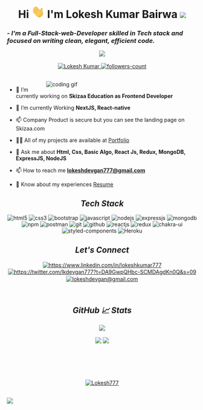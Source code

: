 
<!----------------------------------- Heading Section ------------------------------------>
<h1 align="center">
    Hi
    <img src="https://raw.githubusercontent.com/ABSphreak/ABSphreak/master/gifs/Hi.gif" width="35">
    I'm Lokesh Kumar Bairwa
    <img src="https://camo.githubusercontent.com/d3359cb00ab0b5ed8f2e1fe3fceb4fbaf3b614340f8c0db99c17b9f50b351770/68747470733a2f2f656d6f6a69732e736c61636b6d6f6a69732e636f6d2f656d6f6a69732f696d616765732f313533313834393433302f343234362f626c6f622d73756e676c61737365732e6769663f31353331383439343330" width="35">
</h1>



<!----------------------------------- About Section ------------------------------------>

<h3>
    <i>- I'm a Full-Stack-web-Developer skilled in Tech stack and focused on writing clean, elegant, efficient code.</i>
</h3>

<!----------------------------------- Profile View Section ------------------------------------>

<p align="center">
<a align="center" href="https://github.com/DenverCoder1/readme-typing-svg"><img src="https://readme-typing-svg.herokuapp.com?&font=IBM+Plex+Sans&color=white&size=25&lines=Welcome+to+my+GitHub+Profile!;I'm+a+Full-Stack+Web+Developer." /></a>
</p>

<p align="center">
    <a href="https://github.com/Lokesh777">
        <img src="https://komarev.com/ghpvc/?username=Lokesh777&label=Profile%20views&color=0e75b6&style=flat" alt="Lokesh Kumar" />
    </a>
     <a href="https://github.com/Lokesh777?tab=followers">
        <img src="https://img.shields.io/github/followers/Lokesh777?label=Followers&style=social" alt="followers-count">
    </a>
</p>
<br>
<!-- -----------------------------------about details with resume ---------------------------- -->
<img align="right" alt="coding gif" width="400" src="https://media4.giphy.com/media/qgQUggAC3Pfv687qPC/giphy.gif"/>

- 🔭 I’m currently working on **Skizaa Education as Frontend Developer**

- 🌱 I’m currently Working **NextJS, React-native**
  
- 📫 Company Product is secure but you can see the landing page on Skizaa.com

- 👨‍💻 All of my projects are available at <a target="_blank" rel="noreferrer" href="https://lokesh777.github.io/">Portfolio</a>

- 💬 Ask me about **Html, Css, Basic Algo, React Js, Redux, MongoDB, ExpressJS, NodeJS**

- 📫 How to reach me **lokeshdevgan777@gmail.com**

- 📄 Know about my experiences <a target="_blank" rel="noreferrer" href="https://drive.google.com/file/d/1WKsjg8wV1jZVTg3h7JXUn3GX_XkJSU52/view?usp=sharing">Resume</a> 


<!----------------------------------- Tech Stack Section ------------------------------------>

<h2 align="center"><i>Tech Stack</i></h2>
<p align="center">
    <img src="https://img.shields.io/badge/HTML5-E34F26?style=for-the-badge&logo=html5&logoColor=white" alt="html5" />
    <img src="https://img.shields.io/badge/CSS3-1572B6?style=for-the-badge&logo=css3&logoColor=white" alt="css3" />
    <img src="https://img.shields.io/badge/Bootstrap-563D7C?style=for-the-badge&logo=bootstrap&logoColor=white" alt="bootstrap" />
    <img src="https://img.shields.io/badge/JavaScript-323330?style=for-the-badge&logo=javascript&logoColor=F7DF1E" alt="javascript" />
    <img src="https://img.shields.io/badge/Node.js-339933?style=for-the-badge&logo=nodedotjs&logoColor=white" alt="nodejs" />
    <img src="https://img.shields.io/badge/Express.js-000000?style=for-the-badge&logo=express&logoColor=white" alt="expressjs" />
    <img src="https://img.shields.io/badge/MongoDB-4EA94B?style=for-the-badge&logo=mongodb&logoColor=white" alt="mongodb" />
    <img src="https://img.shields.io/badge/npm-CB3837?style=for-the-badge&logo=npm&logoColor=white" alt="npm" />
    <img src="https://img.shields.io/badge/Postman-FF6C37?style=for-the-badge&logo=Postman&logoColor=white" alt="postman" />
    <img src="https://img.shields.io/badge/Git-f44d27?style=for-the-badge&logo=git&logoColor=white" alt="git" />
    <img src="https://img.shields.io/badge/GitHub-100000?style=for-the-badge&logo=github&logoColor=white" alt="github" />
    <img src="https://img.shields.io/badge/React-20232A?style=for-the-badge&logo=react&logoColor=61DAFB" alt="reactjs" />
    <img src="https://img.shields.io/badge/Redux-593D88?style=for-the-badge&logo=redux&logoColor=white" alt="redux" />
  <img src="https://img.shields.io/badge/Chakra%20UI-3bc7bd?style=for-the-badge&logo=chakraui&logoColor=white" alt="chakra-ui" />
 <img src="https://img.shields.io/badge/styled--components-DB7093?style=for-the-badge&logo=styled-components&logoColor=white" alt="styled-components" />
  <img alt="Heroku" src="https://img.shields.io/badge/-Heroku-430098?style=flat-square&logo=heroku&logoColor=white" height="25px"/
</p>
<br>
<!----------------------------------- Social Media Links Section ------------------------------------>
<h2 align="center"><i>Let's Connect</i></h2>
<p align="center">  
    <a href="https://www.linkedin.com/in/lokeshkumar777">
        <img align="center" src="https://img.shields.io/badge/LinkedIn-0077B5?style=for-the-badge&logo=linkedin&logoColor=white" alt="https://www.linkedin.com/in/lokeshkumar777" />
    </a>
    <a href="https://twitter.com/lkdevgan777?t=DA9GwpQHbc-SCMDAgdKn0Q&s=09">
        <img align="center" src="https://img.shields.io/badge/Twitter-1DA1F2?style=for-the-badge&logo=twitter&logoColor=white" alt="https://twitter.com/lkdevgan777?t=DA9GwpQHbc-SCMDAgdKn0Q&s=09" />
    </a>
    <a title="lokeshdevgan777@gmail.com" href="mailto:lokeshdevgan777@gmail.com">
        <img align="center" src="https://img.shields.io/badge/Gmail-D14836?style=for-the-badge&logo=gmail&logoColor=white" alt="lokeshdevgan@gmail.com"/>
    </a>
    
    
</p>
<br>
<!----------------------------------- GitHub Stats Section ------------------------------------>
<h2 align="center"><i>GitHub 📈 Stats</i></h2>
<p align="center"></p>
<p align="center">
  
<p align="center">
<!--   <img width="48%" src="https://github-readme-stats.vercel.app/api?username=lokesh777&show_icons=true&hide_border=true&theme=radical" /> -->
  <img width="48%" src="https://github-readme-streak-stats.herokuapp.com/?user=Lokesh777&hide_border=true&theme=radical" />
</p>


<!--   <img align="center" src="https://github-readme-streak-stats.herokuapp.com/?user=Lokesh777&&theme=highcontrast" alt="Lokesh777"/> -->
  </p>
<p align="center">
    
  <img src="https://github-readme-activity-graph.cyclic.app/graph?username=Lokesh777&theme=github-dark" />

  <img src="http://github-profile-summary-cards.vercel.app/api/cards/profile-details?username=Lokesh777&theme=2077"/>

<!-- <img src="https://user-images.githubusercontent.com/73097560/115834477-dbab4500-a447-11eb-908a-139a6edaec5c.gif"> -->
</p>
<br>
<!----------------------------------- Tech Languages ------------------------------------>
<p align="center">
<!--   <img align="center" src="https://github-readme-stats.vercel.app/api/top-langs?username=Lokesh777&show_icons=true&locale=en&layout=compact&&theme=highcontrast" alt="Lokesh777" /> -->
<!--  <img alt="languages" src="https://github-readme-stats.vercel.app/api/top-langs/?username=Lokesh777&layout=compact&hide_border=true&theme=radical" /> -->
</p>
<p align="center">
</p>
<br>
<!----------------------------------- Git Status ------------------------------------>
<!--  <p align="center"><img align="center" src="https://github-readme-stats.vercel.app/api?username=Lokesh777&show_icons=true&locale=en&&theme=highcontrast" alt="Lokesh777" /></p> -->
<br>
<p align="center"><a href="https://github-profile-trophy.vercel.app/?username=Lokesh777&theme=algolia"><img src="https://github-profile-trophy.vercel.app/?username=Lokesh777&theme=algolia" alt="Lokesh777" /></a></p> 
<br>


<!-- ---------------------------------git deposite----------------------------->

<!-- <h2 align="center"><i>📕 Pinned Repositories</i></h2>

<a href="https://github.com/Lokesh777/kimayeclone">
  <img align="center" src="https://github-readme-stats.vercel.app/api/pin/?username=Lokesh777&repo=kimayeclone&hide_border=true&theme=radical" />
</a>
 -->
<!-- ________________________-____________________contribution___________________________ -->

<!-- <h2 align="center"><i>📈 Contribution Graph</i></h2> -->
<!--  <img align="right" src="https://activity-graph.herokuapp.com/graph?username=Lokesh777&theme=react-dark&hide_border=true&area=true&color=BDDFFF&line=6E93B5&point=F4B520" height="10%" width="100%"/> 
 <br> -->
 
 <img  src="https://raw.githubusercontent.com/Trilokia/Trilokia/379277808c61ef204768a61bbc5d25bc7798ccf1/bottom_header.svg" />

